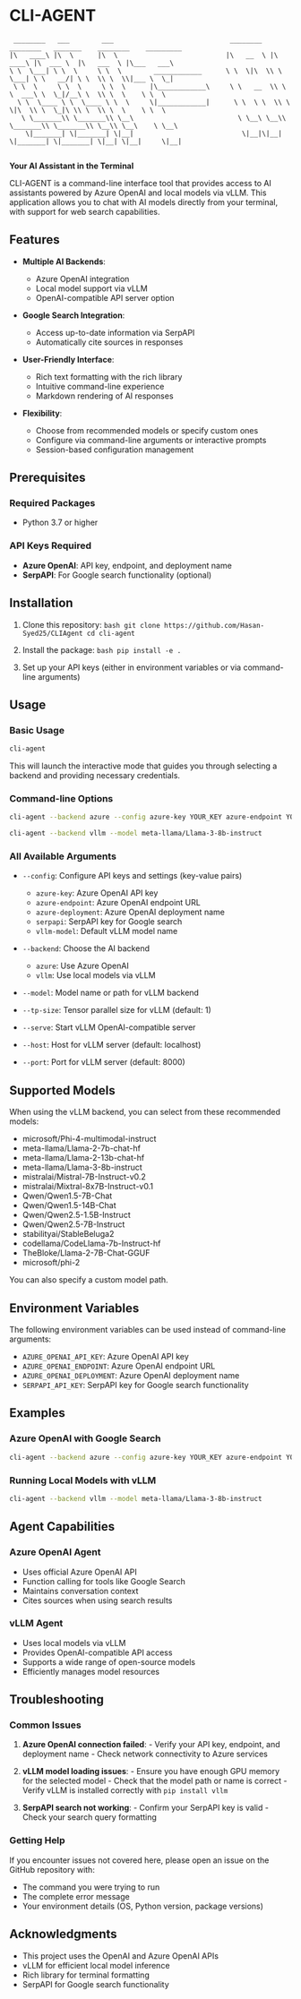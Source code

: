 # CLI-AGENT

```
 ________   ___        ___                             ________   ________   _______    ________    _________   
|\   ____\ |\  \      |\  \                           |\   __  \ |\   ____\ |\  ___ \  |\   ___  \ |\___   ___\ 
\ \  \___| \ \  \     \ \  \        ____________      \ \  \|\  \\ \  \___| \ \   __/| \ \  \\ \  \\|___ \  \_| 
 \ \  \     \ \  \     \ \  \      |\____________\     \ \   __  \\ \  \  ___\ \  \_|/__\ \  \\ \  \    \ \  \  
  \ \  \____ \ \  \____ \ \  \     \|____________|      \ \  \ \  \\ \  \|\  \\ \  \_|\ \\ \  \\ \  \    \ \  \ 
   \ \_______\\ \_______\\ \__\                          \ \__\ \__\\ \_______\\ \_______\\ \__\\ \__\    \ \__\
    \|_______| \|_______| \|__|                           \|__|\|__| \|_______| \|_______| \|__| \|__|     \|__|
                                                                                                                
```

**Your AI Assistant in the Terminal**

CLI-AGENT is a command-line interface tool that provides access to AI assistants powered by Azure OpenAI and local models via vLLM. This application allows you to chat with AI models directly from your terminal, with support for web search capabilities.

## Features

- **Multiple AI Backends**:
    - Azure OpenAI integration
    - Local model support via vLLM
    - OpenAI-compatible API server option

- **Google Search Integration**:
    - Access up-to-date information via SerpAPI
    - Automatically cite sources in responses

- **User-Friendly Interface**:
    - Rich text formatting with the rich library
    - Intuitive command-line experience
    - Markdown rendering of AI responses

- **Flexibility**:
    - Choose from recommended models or specify custom ones
    - Configure via command-line arguments or interactive prompts
    - Session-based configuration management

## Prerequisites

### Required Packages

- Python 3.7 or higher

### API Keys Required

- **Azure OpenAI**: API key, endpoint, and deployment name
- **SerpAPI**: For Google search functionality (optional)

## Installation

1.  Clone this repository:
        ```bash
        git clone https://github.com/Hasan-Syed25/CLIAgent
        cd cli-agent
        ```
3.  Install the package:
        ```bash
        pip install -e .
        ```

4.  Set up your API keys (either in environment variables or via command-line arguments)

## Usage

### Basic Usage

```bash
cli-agent
```

This will launch the interactive mode that guides you through selecting a backend and providing necessary credentials.

### Command-line Options

```bash
cli-agent --backend azure --config azure-key YOUR_KEY azure-endpoint YOUR_ENDPOINT azure-deployment YOUR_DEPLOYMENT_NAME
```

```bash
cli-agent --backend vllm --model meta-llama/Llama-3-8b-instruct
```

### All Available Arguments

- `--config`: Configure API keys and settings (key-value pairs)
    - `azure-key`: Azure OpenAI API key
    - `azure-endpoint`: Azure OpenAI endpoint URL
    - `azure-deployment`: Azure OpenAI deployment name
    - `serpapi`: SerpAPI key for Google search
    - `vllm-model`: Default vLLM model name

- `--backend`: Choose the AI backend
    - `azure`: Use Azure OpenAI
    - `vllm`: Use local models via vLLM

- `--model`: Model name or path for vLLM backend
- `--tp-size`: Tensor parallel size for vLLM (default: 1)
- `--serve`: Start vLLM OpenAI-compatible server
- `--host`: Host for vLLM server (default: localhost)
- `--port`: Port for vLLM server (default: 8000)

## Supported Models

When using the vLLM backend, you can select from these recommended models:

- microsoft/Phi-4-multimodal-instruct
- meta-llama/Llama-2-7b-chat-hf
- meta-llama/Llama-2-13b-chat-hf
- meta-llama/Llama-3-8b-instruct
- mistralai/Mistral-7B-Instruct-v0.2
- mistralai/Mixtral-8x7B-Instruct-v0.1
- Qwen/Qwen1.5-7B-Chat
- Qwen/Qwen1.5-14B-Chat
- Qwen/Qwen2.5-1.5B-Instruct
- Qwen/Qwen2.5-7B-Instruct
- stabilityai/StableBeluga2
- codellama/CodeLlama-7b-Instruct-hf
- TheBloke/Llama-2-7B-Chat-GGUF
- microsoft/phi-2

You can also specify a custom model path.

## Environment Variables

The following environment variables can be used instead of command-line arguments:

- `AZURE_OPENAI_API_KEY`: Azure OpenAI API key
- `AZURE_OPENAI_ENDPOINT`: Azure OpenAI endpoint URL
- `AZURE_OPENAI_DEPLOYMENT`: Azure OpenAI deployment name
- `SERPAPI_API_KEY`: SerpAPI key for Google search functionality

## Examples

### Azure OpenAI with Google Search

```bash
cli-agent --backend azure --config azure-key YOUR_KEY azure-endpoint YOUR_ENDPOINT azure-deployment YOUR_DEPLOYMENT --config serpapi YOUR_SERPAPI_KEY
```

### Running Local Models with vLLM

```bash
cli-agent --backend vllm --model meta-llama/Llama-3-8b-instruct
```

## Agent Capabilities

### Azure OpenAI Agent

- Uses official Azure OpenAI API
- Function calling for tools like Google Search
- Maintains conversation context
- Cites sources when using search results

### vLLM Agent

- Uses local models via vLLM
- Provides OpenAI-compatible API access
- Supports a wide range of open-source models
- Efficiently manages model resources

## Troubleshooting

### Common Issues

1.  **Azure OpenAI connection failed**:
        - Verify your API key, endpoint, and deployment name
        - Check network connectivity to Azure services

2.  **vLLM model loading issues**:
        - Ensure you have enough GPU memory for the selected model
        - Check that the model path or name is correct
        - Verify vLLM is installed correctly with `pip install vllm`

3.  **SerpAPI search not working**:
        - Confirm your SerpAPI key is valid
        - Check your search query formatting

### Getting Help

If you encounter issues not covered here, please open an issue on the GitHub repository with:

- The command you were trying to run
- The complete error message
- Your environment details (OS, Python version, package versions)

## Acknowledgments

- This project uses the OpenAI and Azure OpenAI APIs
- vLLM for efficient local model inference
- Rich library for terminal formatting
- SerpAPI for Google search functionality
